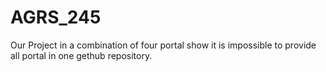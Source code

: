 # AGRS_245
Our Project in a combination of four portal show it is impossible to provide all portal in one gethub repository.
